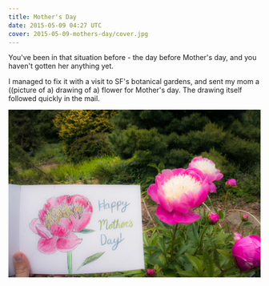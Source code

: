 ```yaml
---
title: Mother's Day
date: 2015-05-09 04:27 UTC
cover: 2015-05-09-mothers-day/cover.jpg
---
```


You've been in that situation before - the day before Mother's day,
and you haven't gotten her anything yet.

I managed to fix it with a visit to SF's botanical gardens,
and sent my mom a ((picture of a) drawing of a) flower for Mother's day.
The drawing itself followed quickly in the mail.

![context](2015-05-09-mothers-day/context.jpg)
